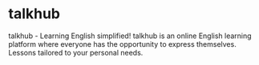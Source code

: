 # talkhub
talkhub - Learning English simplified!
talkhub is an online English learning platform where everyone has the opportunity to express themselves. Lessons tailored to your personal needs.

